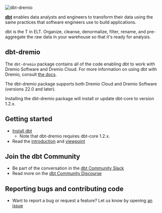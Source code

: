 ![dbt-dremio](https://resumo.cloud/wp-content/uploads/2021/07/modelo-imagem-rc-16-1.png)

**[dbt](https://www.getdbt.com/)** enables data analysts and engineers to transform their data using the same practices that software engineers use to build applications.

dbt is the T in ELT. Organize, cleanse, denormalize, filter, rename, and pre-aggregate the raw data in your warehouse so that it's ready for analysis.

## dbt-dremio ##

The `dbt-dremio` package contains all of the code enabling dbt to work with Dremio Software and Dremio Cloud. For more information on using dbt with Dremio, consult [the docs](https://docs.getdbt.com/reference/warehouse-profiles/dremio-profile).

The dbt-dremio package supports both Dremio Cloud and Dremio Software (versions 22.0 and later).

Installing the dbt-dremio package will install or update dbt-core to version 1.2.x.

## Getting started

- [Install dbt](https://docs.getdbt.com/docs/installation)
   - Note that dbt-dremio requires dbt-core 1.2.x.
- Read the [introduction](https://docs.getdbt.com/docs/introduction/) and [viewpoint](https://docs.getdbt.com/docs/about/viewpoint/)

## Join the dbt Community

- Be part of the conversation in the [dbt Community Slack](http://community.getdbt.com/)
- Read more on the [dbt Community Discourse](https://discourse.getdbt.com)

## Reporting bugs and contributing code

- Want to report a bug or request a feature? Let us know by opening [an issue](https://github.com/dremio/dbt-dremio/issues/new)


